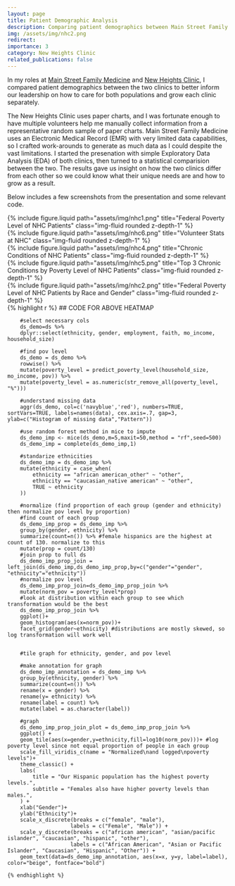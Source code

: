```yaml
---
layout: page
title: Patient Demographic Analysis
description: Comparing patient demographics between Main Street Family Medicine, PLLC, and New Heights Clinic, A Professional Nonprofic Corporation.
img: /assets/img/nhc2.png
redirect:
importance: 3
category: New Heights Clinic
related_publications: false
---
```


In my roles at [Main Street Family Medicine](https://www.mainstreetfamilymed.com/) and [New Heights Clinic](https://newheights.org/new-heights-clinic/), I compared patient demographics between the two clinics to better inform our leadership on how to care for both populations and grow each clinic separately. 

The New Heights Clinic uses paper charts, and I was fortunate enough to have multiple volunteers help me manually collect information from a representative random sample of paper charts. Main Street Family Medicine uses an Electronic Medical Record (EMR) with very limited data capabilities, so I crafted work-arounds to generate as much data as I could despite the vast limitations. I started the presenation with simple Exploratory Data Analysis (EDA) of both clinics, then turned to a statistical comparision between the two. The results gave us insight on how the two clinics differ from each other so we could know what their unique needs are and how to grow as a result.  

Below includes a few screenshots from the presentation and some relevant code. 

<div class="row justify-content-sm-center">
  <div class="col-sm-5 mt-3 mt-md-0">
    {% include figure.liquid path="assets/img/nhc1.png" title="Federal Poverty Level of NHC Patients" class="img-fluid rounded z-depth-1" %}
  </div>
  <div class="col-sm-5 mt-3 mt-md-0">
    {% include figure.liquid path="assets/img/nhc6.png" title="Volunteer Stats at NHC" class="img-fluid rounded z-depth-1" %}
  </div>
</div>

<div class="row justify-content-sm-center">
  <div class="col-sm-5 mt-3 mt-md-0">
    {% include figure.liquid path="assets/img/nhc4.png" title="Chronic Conditions of NHC Patients" class="img-fluid rounded z-depth-1" %}
  </div>
  <div class="col-sm-5 mt-3 mt-md-0">
    {% include figure.liquid path="assets/img/nhc5.png" title="Top 3 Chronic Conditions by Poverty Level of NHC Patients" class="img-fluid rounded z-depth-1" %}
  </div>
</div>

<div class="row justify-content-sm-center">
  <div class="col-sm-10 mt-3 mt-md-0">
    {% include figure.liquid path="assets/img/nhc2.png" title="Federal Poverty Level of NHC Patients by Race and Gender" class="img-fluid rounded z-depth-1" %}
  </div>
</div>

<div>
    {% highlight r %}
        ## CODE FOR ABOVE HEATMAP

        #select necessary cols
        ds_demo=ds %>%
        dplyr::select(ethnicity, gender, employment, faith, mo_income, household_size)

        #find pov level
        ds_demo = ds_demo %>% 
        rowwise() %>%
        mutate(poverty_level = predict_poverty_level(household_size, mo_income, pov)) %>%
        mutate(poverty_level = as.numeric(str_remove_all(poverty_level, "%")))

        #understand missing data
        aggr(ds_demo, col=c('navyblue','red'), numbers=TRUE, sortVars=TRUE, labels=names(data), cex.axis=.7, gap=3, ylab=c("Histogram of missing data","Pattern")) 

        #use random forest method in mice to impute
        ds_demo_imp <- mice(ds_demo,m=5,maxit=50,method = "rf",seed=500)
        ds_demo_imp = complete(ds_demo_imp,1)

        #standarize ethnicities
        ds_demo_imp = ds_demo_imp %>%
        mutate(ethnicity = case_when(
            ethnicity == "african american_other" ~ "other",
            ethnicity == "caucasian_native american" ~ "other",
            TRUE ~ ethnicity
        ))

        #normalize (find proportion of each group (gender and ethnicity) then normalize pov level by proportion)
        #find count of each group
        ds_demo_imp_prop = ds_demo_imp %>%
        group_by(gender, ethnicity) %>%
        summarize(count=n()) %>% #female hispanics are the highest at count of 130. normalize to this
        mutate(prop = count/130)
        #join prop to full ds
        ds_demo_imp_prop_join = left_join(ds_demo_imp,ds_demo_imp_prop,by=c("gender"="gender", "ethnicity"="ethnicity"))
        #normalize pov level
        ds_demo_imp_prop_join=ds_demo_imp_prop_join %>%
        mutate(norm_pov = poverty_level*prop)
        #look at distribution within each group to see which transformation would be the best
        ds_demo_imp_prop_join %>%
        ggplot()+
        geom_histogram(aes(x=norm_pov))+
        facet_grid(gender~ethnicity) #distributions are mostly skewed, so log transformation will work well


        #tile graph for ethnicity, gender, and pov level

        #make annotation for graph
        ds_demo_imp_annotation = ds_demo_imp %>% 
        group_by(ethnicity, gender) %>% 
        summarize(count=n()) %>%
        rename(x = gender) %>%
        rename(y= ethnicity) %>%
        rename(label = count) %>%
        mutate(label = as.character(label))

        #graph
        ds_demo_imp_prop_join_plot = ds_demo_imp_prop_join %>%
        ggplot() +
        geom_tile(aes(x=gender,y=ethnicity,fill=log10(norm_pov)))+ #log poverty level since not equal proportion of people in each group
        scale_fill_viridis_c(name = "Normalized\nand logged\npoverty levels")+
        theme_classic() +
        labs(
            title = "Our Hispanic population has the highest poverty levels.",
            subtitle = "Females also have higher poverty levels than males.",
        ) +
        xlab("Gender")+
        ylab("Ethnicity")+
        scale_x_discrete(breaks = c("female", "male"), 
                        labels = c("Female", "Male")) +
        scale_y_discrete(breaks = c("african american", "asian/pacific islander", "caucasian", "hispanic", "other"),
                        labels = c("African American", "Asian or Pacific Islander", "Caucasian", "Hispanic", "Other")) +
        geom_text(data=ds_demo_imp_annotation, aes(x=x, y=y, label=label), color="beige", fontface="bold")

    {% endhighlight %}
</div>


